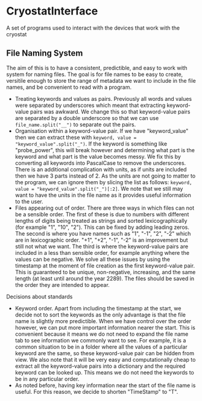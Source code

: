 # CryostatInterface
A set of programs used to interact with the devices that work with the cryostat

## File Naming System

The aim of this is to have a consistent, predictible, and easy to work with system for naming files. The goal is for file names to be easy to create, versitile enough to store the range of metadata we want to include in the file names, and be convenient to read with a program.

- Treating keywords and values as pairs. Previously all words and values were separated by underscores which meant that extracting keyword-value pairs was awkward. We change this so that keyword-value pairs are separated by a double underscore so that we can use `file_name.split("__")` to separate out the pairs.
- Organisation within a keyword-value pair. If we have "keyword_value" then we can extract these with `keyword, value = "keyword_value".split("_")`. If the keyword is something like "probe_power", this will break however and determining what part is the keyword and what part is the value becomes messy. We fix this by converting all keywords into PascalCase to remove the underscores. There is an additional complication with units, as if units are included then we have 3 parts instead of 2. As the units are not going to matter to the program, we can ignore them by slicing the list as follows: `keyword, value = "keyword_value".split("_")[:2]`. We note that we still may want to have the units in the file name as it provides useful information to the user.
- Files appearing out of order. There are three ways in which files can not be a sensible order. The first of these is due to numbers with different lengths of digits being treated as strings and sorted lexicographically (for example "1", "10", "2"). This can be fixed by adding leading zeros. The second is where you have names such as "1", "-1", "2", "-2" which are in lexicographic order. "+1", "+2", "-1", "-2" is an improvement but still not what we want. The third is where the keyword-value pairs are included in a less than sensible order, for example anything where the values can be negative. We solve all these issues by using the timestamp at the moment of file creation as the first keyword-value pair. This is guaranteed to be unique, non-negative, increasing, and the same length (at least until around the year 2289). The files should be saved in the order they are intended to appear.

Decisions about standards

- Keyword order. Apart from including the timestamp at the start, we decide not to sort the keywords as the only advantage is that the file name is slightly more predictible. When we have control over the order however, we can put more important information nearer the start. This is convenient because it means we do not need to expand the file name tab to see information we commonly want to see. For example, it is a common situation to be in a folder where all the values of a particular keyword are the same, so these keyword-value pair can be hidden from view. We also note that it will be very easy and computationally cheap to extract all the keyword-value pairs into a dictionary and the required keyword can be looked up. This means we do not need the keywords to be in any particular order.
- As noted before, having key information near the start of the file name is useful. For this reason, we decide to shorten "TimeStamp" to "T".
